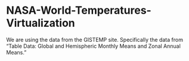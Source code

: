 # NASA-World-Temperatures-Virtualization
We are using the data from the GISTEMP site. Specifically the data from “Table Data: Global and Hemispheric Monthly Means and Zonal Annual Means.”
